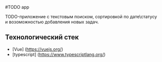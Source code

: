 #TODO app

TODO-приложение  с текстовым поиском, сортировкой по дате\статусу и возоможностью добавления новых задач.

## Технологический стек
- [Vue] (https://vuejs.org/)
- [typescript] (https://www.typescriptlang.org/)
